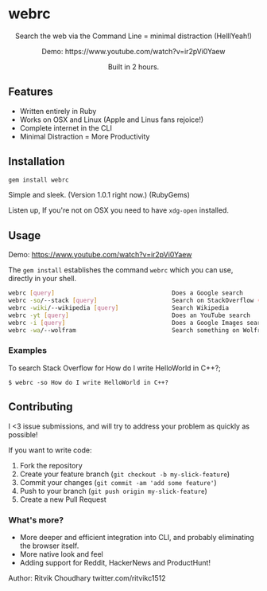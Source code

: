 webrc
===
<p align="center">
Search the web via the Command Line = minimal distraction (HelllYeah!) </p>
<p align="center">
Demo: https://www.youtube.com/watch?v=ir2pVi0Yaew</p>
<p align="center">
Built in 2 hours. </p>

Features
--------
+ Written entirely in Ruby
+ Works on OSX and Linux (Apple and Linus fans rejoice!)
+ Complete internet in the CLI
+ Minimal Distraction = More Productivity

Installation
------------
```sh
gem install webrc
```
Simple and sleek. (Version 1.0.1 right now.) (RubyGems)

Listen up, If you're not on OSX you need to have ```xdg-open``` installed.

Usage
-----
Demo: https://www.youtube.com/watch?v=ir2pVi0Yaew

The `gem install` establishes the command `webrc` which you can use, directly in your shell.

```sh
webrc [query]                                 Does a Google search
webrc -so/--stack [query]                     Search on StackOverflow (HellYeah!)
webrc -wiki/--wikipedia [query]               Search Wikipedia
webrc -yt [query]                             Does an YouTube search
webrc -i [query]                              Does a Google Images search
webrc -wa/--wolfram                           Search something on Wolfram Alpha

```
### Examples
To search Stack Overflow for How do I write HelloWorld in C++?;

    $ webrc -so How do I write HelloWorld in C++?

## Contributing

I <3 issue submissions, and will try to address your problem as quickly as possible!

If you want to write code:

1. Fork the repository
2. Create your feature branch (`git checkout -b my-slick-feature`)
3. Commit your changes (`git commit -am 'add some feature'`)
4. Push to your branch (`git push origin my-slick-feature`)
5. Create a new Pull Request

### What's more?

+ More deeper and efficient integration into CLI, and probably eliminating the browser itself.
+ More native look and feel
+ Adding support for Reddit, HackerNews and ProductHunt!

Author: Ritvik Choudhary twitter.com/ritvikc1512
